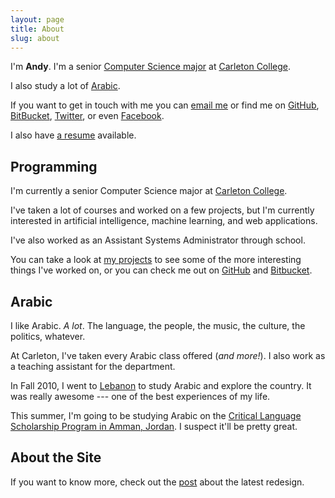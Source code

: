 ```yaml
---
layout: page
title: About
slug: about
---
```


I'm __Andy__. I'm a senior <a href="#programming">Computer Science major</a> at [Carleton College][1].

I also study a lot of <a href="#arabic">Arabic</a>.

If you want to get in touch with me you can [email me][2] or find me on [GitHub][3], [BitBucket][4], [Twitter][5], or even [Facebook][6].

I also have [a resume][7] available.

## <a class="heading" name="programming">Programming</a>

I'm currently a senior Computer Science major at [Carleton College][8].

I've taken a lot of courses and worked on a few projects, but I'm currently interested in artificial intelligence, machine learning, and web applications.

I've also worked as an Assistant Systems Administrator through school.

You can take a look at [my projects][9] to see some of the more interesting things I've worked on, or you can check me out on [GitHub][10] and [Bitbucket][11].

## <a class="heading" name="arabic">Arabic</a>

I like Arabic. _A lot_. The language, the people, the music, the culture, the politics, whatever.

At Carleton, I've taken every Arabic class offered (_and more!_).
I also work as a teaching assistant for the department.

In Fall 2010, I went to [Lebanon][12] to study Arabic and explore the country. It was really awesome --- one of the best experiences of my life.

This summer, I'm going to be studying Arabic on the [Critical Language Scholarship Program in Amman, Jordan][13].
I suspect it'll be pretty great.

## <a class="heading" name="about-site">About the Site</a>

If you want to know more, check out the [post][14] about the latest redesign.


[1]: http://www.carleton.edu
[2]: andy@andyfreeland.net
[3]: https://github.com/rouge8
[4]: https://bitbucket.org/rouge8
[5]: https://twitter.com/rouge8
[6]: https://www.facebook.com/andy.freeland
[7]: /resume.pdf
[8]: http://www.carleton.edu
[9]: /projects/
[10]: https://github.com/rouge8
[11]: https://bitbucket.org/rouge8
[12]: /lebanon/
[13]: http://clscholarship.org/details/arabic-amman.htm
[14]: /2011/08/25/redesign/
